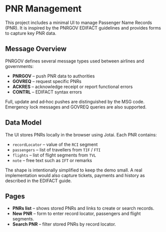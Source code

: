 # PNR Management

This project includes a minimal UI to manage Passenger Name Records (PNR). It is inspired by the PNRGOV EDIFACT guidelines and provides forms to capture key PNR data.

## Message Overview

PNRGOV defines several message types used between airlines and governments:

- **PNRGOV** – push PNR data to authorities
- **GOVREQ** – request specific PNRs
- **ACKRES** – acknowledge receipt or report functional errors
- **CONTRL** – EDIFACT syntax errors

Full, update and ad‑hoc pushes are distinguished by the MSG code. Emergency lock messages and GOVREQ queries are also supported.

## Data Model

The UI stores PNRs locally in the browser using Jotai. Each PNR contains:

- `recordLocator` – value of the `RCI` segment
- `passengers` – list of travellers from `TIF` / `FTI`
- `flights` – list of flight segments from `TVL`
- `note` – free text such as `IFT` or remarks

The shape is intentionally simplified to keep the demo small. A real implementation would also capture tickets, payments and history as described in the EDIFACT guide.

## Pages

- **PNRs list** – shows stored PNRs and links to create or search records.
- **New PNR** – form to enter record locator, passengers and flight segments.
- **Search PNR** – filter stored PNRs by record locator.
